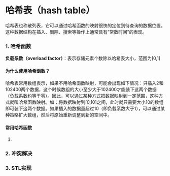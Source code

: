 # 哈希表（hash table）
哈希表也称散列表，它可以通过哈希函数的映射很快的定位到待查询的数据位置。这种数据结构在插入、删除、搜索等操作上通常具有“常数时间”的表现。

### 1. 哈希函数
**负载系数（overload factor）**：表示存储元素个数除以哈希表大小，范围为[0,1]
#### 为什么使用哈希函数？
哈希表常用数组表示，如果不用哈希函数映射，可能会出现如下情况：只插入2和102400两个数据，这个时候数组的大小至少大于102400才能装下这两个数据（负载系数约等于零）。因此，可以通过某种方式把数据映射到一定范围，这种方式就叫哈希函数映射。如：将数据映射到[0,10]之间，此时就只需要大小10的数组即可装下这两个数据。如果插入的数据量超过10（即负载系数大于1），可以通过某种策略扩大数组，然后将原始重新调整到新的空间中。
#### 常用哈希函数
1. 

### 2. 冲突解决

### 3. STL实现
